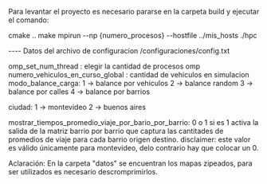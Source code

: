Para levantar el proyecto es necesario pararse en la carpeta build
y ejecutar el comando:

cmake ..
make
mpirun --np {numero_procesos} --hostfile ../mis_hosts ./hpc


---- Datos del archivo de configuracion /configuraciones/config.txt

omp_set_num_thread : elegir la cantidad de procesos omp
numero_vehiculos_en_curso_global : cantidad de vehiculos en simulacion
modo_balance_carga:
    1 -> balance por vehiculos
    2 -> balance random
    3 -> balance por calles
    4 -> balance por barrios

ciudad:
    1 -> montevideo
    2 -> buenos aires

mostrar_tiempos_promedio_viaje_por_bario_por_barrio: 0 o 1
    si es 1 activa la salida de la matriz barrio por barrio que captura
    las cantitades de promedios de viaje para cada barrio origen destino.
    disclaimer: este valor es válido únicamente para montevideo,
    delo contrario hay que colocar un 0.


Aclaración:
En la carpeta "datos" se encuentran los mapas zipeados, para ser utilizados es necesario descromprimirlos.


